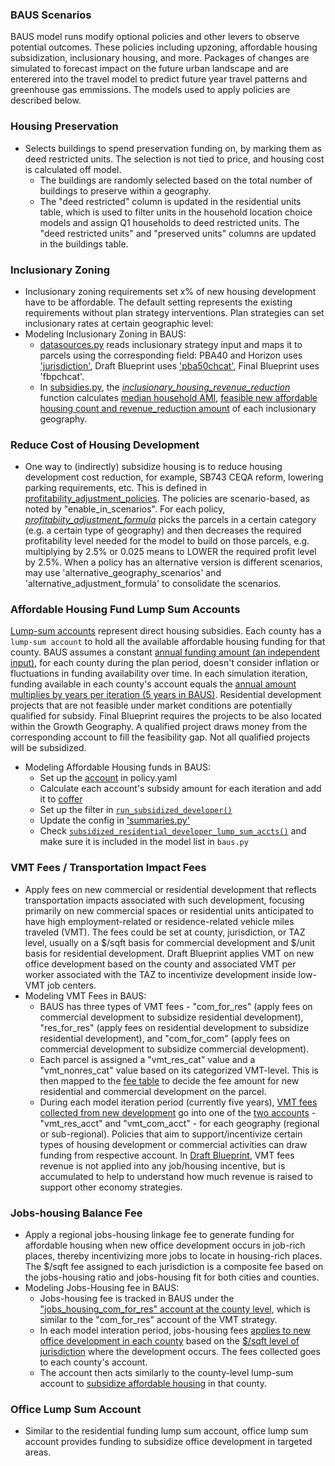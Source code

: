###  BAUS Scenarios
BAUS model runs modify optional policies and other levers to observe potential outcomes. These policies including upzoning, affordable housing subsidization, inclusionary housing, and more. Packages of changes are simulated to forecast impact on the future urban landscape and are enterered into the travel model to predict future year travel patterns and greenhouse gas emmissions. The models used to apply policies are described below.


### Housing Preservation
* Selects buildings to spend preservation funding on, by marking them as deed restricted units. The selection is not tied to price, and housing cost is calculated off model. 
    * The buildings are randomly selected based on the total number of buildings to preserve within a geography. 
    * The "deed restricted" column is updated in the residential units table, which is used to filter units in the household location choice models and assign Q1 households to deed restricted units. The "deed restricted units" and "preserved units" columns are updated in the buildings table.

### Inclusionary Zoning
* Inclusionary zoning requirements set x% of new housing development have to be affordable. The default setting represents the existing requirements without plan strategy interventions. Plan strategies can set inclusionary rates at certain geographic level: 
* Modeling Inclusionary Zoning in BAUS:
    * [datasources.py](https://github.com/BayAreaMetro/bayarea_urbansim/blob/347fea11576a1f448f4056ffb143c4c4e4aadaa4/baus/datasources.py#L134) reads inclusionary strategy input and maps it to parcels using the corresponding field: PBA40 and Horizon uses ['jurisdiction'](https://github.com/BayAreaMetro/bayarea_urbansim/blob/347fea11576a1f448f4056ffb143c4c4e4aadaa4/baus/datasources.py#L155), Draft Blueprint uses ['pba50chcat'](https://github.com/BayAreaMetro/bayarea_urbansim/blob/347fea11576a1f448f4056ffb143c4c4e4aadaa4/baus/datasources.py#L145), Final Blueprint uses 'fbpchcat'.
    * In [subsidies.py](https://github.com/BayAreaMetro/bayarea_urbansim/blob/347fea11576a1f448f4056ffb143c4c4e4aadaa4/baus/subsidies.py), the [*inclusionary_housing_revenue_reduction*](https://github.com/BayAreaMetro/bayarea_urbansim/blob/347fea11576a1f448f4056ffb143c4c4e4aadaa4/baus/subsidies.py#L89) function calculates [median household AMI](https://github.com/BayAreaMetro/bayarea_urbansim/blob/347fea11576a1f448f4056ffb143c4c4e4aadaa4/baus/subsidies.py#L95), [feasible new affordable housing count and revenue_reduction amount](https://github.com/BayAreaMetro/bayarea_urbansim/blob/347fea11576a1f448f4056ffb143c4c4e4aadaa4/baus/subsidies.py#L144) of each inclusionary geography. 

### Reduce Cost of Housing Development
* One way to (indirectly) subsidize housing is to reduce housing development cost reduction, for example, SB743 CEQA reform, lowering parking requirements, etc. This is defined in [profitability_adjustment_policies](https://github.com/BayAreaMetro/bayarea_urbansim/blob/3ecf457e3cf3661992a3a3c5dba126fe1b33db8a/configs/policy.yaml#L1246). The policies are scenario-based, as noted by "enable_in_scenarios". For each policy, [*profitabiity_adjustment_formula*](https://github.com/BayAreaMetro/bayarea_urbansim/blob/98f3b65ea4f29c1f2766659432e8a9d825eed56c/configs/policy.yaml#L1295) picks the parcels in a certain category (e.g. a certain type of geography) and then decreases the required profitability level needed for the model to build on those parcels, e.g. multiplying by 2.5% or 0.025 means to LOWER the required profit level by 2.5%. When a policy has an alternative version is different scenarios, may use 'alternative_geography_scenarios' and 'alternative_adjustment_formula' to consolidate the scenarios.

### Affordable Housing Fund Lump Sum Accounts
[Lump-sum accounts](https://github.com/BayAreaMetro/bayarea_urbansim/blob/54fe0d50d6f0d133ed3b8000abe0bdf3a955fd81/configs/policy.yaml#L1138) represent direct housing subsidies. Each county has a `lump-sum account` to hold all the available affordable housing funding for that county. BAUS assumes a constant [annual funding amount (an independent input)](https://github.com/BayAreaMetro/bayarea_urbansim/blob/54fe0d50d6f0d133ed3b8000abe0bdf3a955fd81/configs/policy.yaml#L1235), for each county during the plan period, doesn't consider inflation or fluctuations in funding availability over time. In each simulation iteration, funding available in each county's account equals the [annual amount multiplies by years per iteration (5 years in BAUS)](https://github.com/BayAreaMetro/bayarea_urbansim/blob/54fe0d50d6f0d133ed3b8000abe0bdf3a955fd81/baus/subsidies.py#L62). Residential development projects that are not feasible under market conditions are potentially qualified for subsidy. Final Blueprint requires the projects to be also located within the Growth Geography. A qualified project draws money from the corresponding account to fill the feasibility gap. Not all qualified projects will be subsidized.
* Modeling Affordable Housing funds in BAUS:
    * Set up the [account](https://github.com/BayAreaMetro/bayarea_urbansim/blob/03c7f27f0edf75edbba3ab663c9947fa7c1ef67a/baus/subsidies.py#L153) in policy.yaml
    * Calculate each account's subsidy amount for each iteration and add it to [coffer](https://github.com/BayAreaMetro/bayarea_urbansim/blob/03c7f27f0edf75edbba3ab663c9947fa7c1ef67a/baus/subsidies.py#L45)
    * Set up the filter in [`run_subsidized_developer()`](https://github.com/BayAreaMetro/bayarea_urbansim/blob/03c7f27f0edf75edbba3ab663c9947fa7c1ef67a/baus/subsidies.py#L859)
    * Update the config in ['summaries.py'](https://github.com/BayAreaMetro/bayarea_urbansim/blob/54fe0d50d6f0d133ed3b8000abe0bdf3a955fd81/baus/summaries.py#L271)
    * Check [`subsidized_residential_developer_lump_sum_accts()`](https://github.com/BayAreaMetro/bayarea_urbansim/blob/03c7f27f0edf75edbba3ab663c9947fa7c1ef67a/baus/subsidies.py#L1128) and make sure it is included in the model list in `baus.py`

### VMT Fees / Transportation Impact Fees
* Apply fees on new commercial or residential development that reflects transportation impacts associated with such development, focusing primarily on new commercial spaces or residential units anticipated to have high employment-related or residence-related vehicle miles traveled (VMT). The fees could be set at county, jurisdiction, or TAZ level, usually on a $/sqft basis for commercial development and $/unit basis for residential development. Draft Blueprint applies VMT on new office development based on the county and associated VMT per worker associated with the TAZ to incentivize development inside low-VMT job centers.
* Modeling VMT Fees in BAUS:
    * BAUS has three types of VMT fees - "com_for_res" (apply fees on commercial development to subsidize residential development), "res_for_res" (apply fees on residential development to subsidize residential development), and "com_for_com" (apply fees on commercial development to subsidize commercial development). 
    * Each parcel is assigned a "vmt_res_cat" value and a "vmt_nonres_cat" value based on its categorized VMT-level. This is then mapped to the [fee table](https://mtcdrive.box.com/s/bh3hqzab817lu2m87gxr4o5l6dt39lep) to decide the fee amount for new residential and commercial development on the parcel.
    * During each model iteration period (currently five years), [VMT fees collected from new development](https://github.com/BayAreaMetro/bayarea_urbansim/blob/680b9c3451013f7014becaf1de88b58053ff75b9/baus/subsidies.py#L282) go into one of the [two accounts](https://github.com/BayAreaMetro/bayarea_urbansim/blob/680b9c3451013f7014becaf1de88b58053ff75b9/baus/subsidies.py#L41) - "vmt_res_acct" and "vmt_com_acct" - for each geography (regional or sub-regional). Policies that aim to support/incentivize certain types of housing development or commercial activities can draw funding from respective account. In [Draft Blueprint](https://mtcdrive.box.com/s/bh3hqzab817lu2m87gxr4o5l6dt39lep), VMT fees revenue is not applied into any job/housing incentive, but is accumulated to help to understand how much revenue is raised to support other economy strategies.

### Jobs-housing Balance Fee
* Apply a regional jobs-housing linkage fee to generate funding for affordable housing when new office development occurs in job-rich places, thereby incentivizing more jobs to locate in housing-rich places. The $/sqft fee assigned to each jurisdiction is a composite fee based on the jobs-housing ratio and jobs-housing fit for both cities and counties.
* Modeling Jobs-Housing fee in BAUS:
    * Jobs-housing fee is tracked in BAUS under the ["jobs_housing_com_for_res" account at the county level](https://github.com/BayAreaMetro/bayarea_urbansim/blob/622ddc296983e6d6110872913065fec0b2419193/baus/subsidies.py#L55), which is similar to the "com_for_res" account of the VMT strategy.
    * In each model interation period, jobs-housing fees [applies to new office development in each county](https://github.com/BayAreaMetro/bayarea_urbansim/blob/622ddc296983e6d6110872913065fec0b2419193/baus/subsidies.py#L453) based on the [$/sqft level of jurisdiction](https://github.com/BayAreaMetro/bayarea_urbansim/blob/622ddc296983e6d6110872913065fec0b2419193/configs/policy.yaml#L1854) where the development occurs. The fees collected goes to each county's account. 
    * The account then acts similarly to the county-level lump-sum account to [subsidize affordable housing](https://github.com/BayAreaMetro/bayarea_urbansim/blob/622ddc296983e6d6110872913065fec0b2419193/baus/subsidies.py#L917) in that county. 

### Office Lump Sum Account
* Similar to the residential funding lump sum account, office lump sum account provides funding to subsidize office development in targeted areas.  